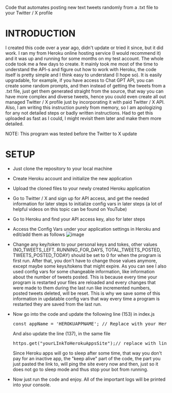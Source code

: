 Code that automates posting new text tweets randomly from a .txt file to your Twitter / X profile

# INTRODUCTION
I created this code over a year ago, didn't update or tried it since, but it did work. I ran my from Heroku online hosting service (I would recommend it) and it was up and running for some months on my test account. The whole code took me a few days to create. It mainly took me most of the time to understand the API-s and figure out how to work with Heroku, the code itself is pretty simple and I think easy to understand (I hope so). It is easily upgradable, for example, if you have access to Chat GPT API, you can create some random prompts, and then instead of getting the tweets from a .txt file, just get them generated straight from the source, that way you can have more complex and diverse tweets, hence you could even create all out managed Twitter / X profile just by incorporating it with paid Twitter / X API. Also, I am writing this instruction purely from memory, so I am apologizing for any not detailed steps or badly written instructions. Had to get this uploaded as fast as I could, I might revisit them later and make them more detailed.

NOTE: This program was tested before the Twitter to X update

# SETUP
- Just clone the repository to your local machine
- Create Heroku account and initialize the new application
- Upload the cloned files to your newly created Heroku application
- Go to Twitter / X and sign up for API access, and get the needed information for later steps to initialize config vars in later steps (a lot of helpful videos on this topic can be found on YouTube)
- Go to Heroku and find your API access key, also for later steps
- Access the Config Vars under your application settings in Heroku and edit/add them as follows
  ![image](https://github.com/user-attachments/assets/11cd912f-d4a5-477e-8fd1-652f452dd18d)

- Change any key/token to your personal keys and tokes, other values (NO_TWEETS_LEFT, RUNNING_FOR_DAYS, TOTAL_TWEETS_POSTED, TWEETS_POSTED_TODAY) should be set to 0 for when the program is first run. After that, you don't have to change those values anymore, except maybe some keys/tokens that might expire. As you can see I also used config vars for some changeable information, like information about the number of tweets posted. This is because every time your program is restarted your files are reloaded and every changes that were made to them during the last run like incremented numbers, posted tweets deleted, will be reset. This is why we save some of this information in updatable config vars that way every time a program is restarted they are saved from the last run.
- Now go into the code and update the following line (153) in index.js
  <pre>const appName = 'HEROKUAPPNAME'; // Replace with your Heroku app name</pre>
  And also update the line (137), in the same file
  <pre>https.get("yourLInkToHerokuAppsSite");// replace with link to your Heroku apps site</pre>

  Since Heroku apps will go to sleep after some time, that way you don't pay for an inactive app, the "keep alive" part of the   code, the part you just pasted the link to, will ping the site every now and then, just so it does not go to sleep mode and thus stop your bot from running.
- Now just run the code and enjoy. All of the important logs will be printed into your console.
